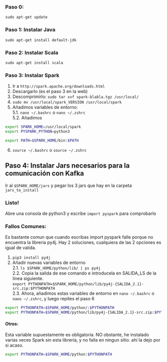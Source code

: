 ### Paso 0: 
`sudo apt-get update`

### Paso 1: Instalar Java

`sudo apt-get install default-jdk`

### Paso 2: Instalar Scala

`sudo apt-get install scala`

### Paso 3: Instalar Spark

1. Ir a `http://spark.apache.org/downloads.html`
2. Descargarlo (es el paso 3 en la web)
3. Descomprimirlo: `sudo tar xvf spark-blabla.tgz /usr/local/`
4. `sudo mv /usr/local/spark_VERSION /usr/local/spark`
5. Añadimos variables de entorno:  
5.1. `nano ~/.bashrc` o `nano ~/.zshrc`  
5.2. Añadimos

```bash
export SPARK_HOME=/usr/local/spark
export PYSPARK_PYTHON=python3

export PATH=$SPARK_HOME/bin:$PATH
```

6. `source ~/.bashrc` o `source ~/.zshrc`


## Paso 4: Instalar Jars necesarios para la comunicación con Kafka

Ir al `$SPARK_HOME/jars` y pegar los 3 jars que hay en la carpeta `jars_to_install`


### Listo!
Abre una consola de python3 y escribe `import pyspark` para comprobarlo


### Fallos Comunes:
Es bastante comun que cuando escribas import pyspark falle porque no encuentra la libreria py4j.
Hay 2 soluciones, cualquiera de las 2 opciones es igual de valida.

1. `pip3 install py4j`
2. Añadir nuevas variables de entorno   
2.1. `ls $SPARK_HOME/python/lib/ | ps py4j`  
2.2. Copia la salida de ese comando e introducela en SALIDA_LS de la linea siguiente.  
`export PYTHONPATH=$SPARK_HOME/python/lib/py4j-{SALIDA_2.1}-src.zip:$PYTHONPATH`  
2.3. Ahora, añadimos estas variables de entorno en `nano ~/.bashrc` o `nano ~/.zshrc`, y luego repites el paso 6   

```bash
export PYTHONPATH=$SPARK_HOME/python/:$PYTHONPATH
export PYTHONPATH=$SPARK_HOME/python/lib/py4j-{SALIDA_2.1}-src.zip:$PYTHONPATH
```




#### Otros:  
Esta variable supuestamente es obligatoria. NO obstante, he instalado varias veces Spark sin esta libreria, y no falla en ningun sitio. ahí la dejo por si acaso.
```bash
export PYTHONPATH=$SPARK_HOME/python:$PYTHONPATH
```



